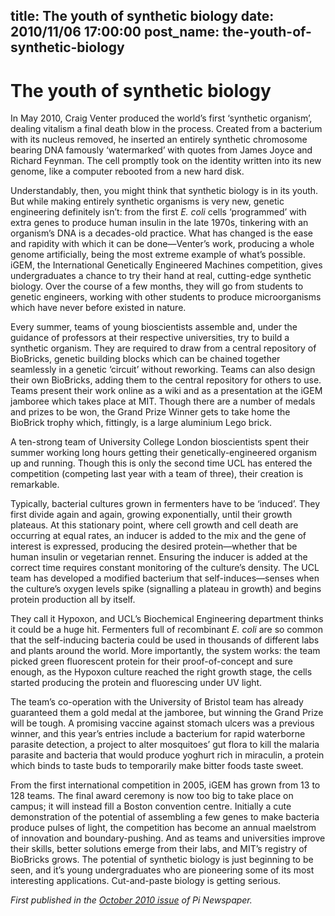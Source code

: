 title: The youth of synthetic biology
date: 2010/11/06 17:00:00
post_name: the-youth-of-synthetic-biology
---
# The youth of synthetic biology

In May 2010, Craig Venter produced the world’s first ‘synthetic organism’, dealing vitalism a final death blow in the process. Created from a bacterium with its nucleus removed, he inserted an entirely synthetic chromosome bearing DNA famously ‘watermarked’ with quotes from James Joyce and Richard Feynman. The cell promptly took on the identity written into its new genome, like a computer rebooted from a new hard disk.

Understandably, then, you might think that synthetic biology is in its youth. But while making entirely synthetic organisms is very new, genetic engineering definitely isn’t: from the first _E. coli_ cells ‘programmed’ with extra genes to produce human insulin in the late 1970s, tinkering with an organism’s DNA is a decades-old practice. What has changed is the ease and rapidity with which it can be done—Venter’s work, producing a whole genome artificially, being the most extreme example of what’s possible. iGEM, the International Genetically Engineered Machines competition, gives undergraduates a chance to try their hand at real, cutting-edge synthetic biology. Over the course of a few months, they will go from students to genetic engineers, working with other students to produce microorganisms which have never before existed in nature.

Every summer, teams of young bioscientists assemble and, under the guidance of professors at their respective universities, try to build a synthetic organism. They are required to draw from a central repository of BioBricks, genetic building blocks which can be chained together seamlessly in a genetic ‘circuit’ without reworking. Teams can also design their own BioBricks, adding them to the central repository for others to use. Teams present their work online as a wiki and as a presentation at the iGEM jamboree which takes place at MIT. Though there are a number of medals and prizes to be won, the Grand Prize Winner gets to take home the BioBrick trophy which, fittingly, is a large aluminium Lego brick.

A ten-strong team of University College London bioscientists spent their summer working long hours getting their genetically-engineered organism up and running. Though this is only the second time UCL has entered the competition (competing last year with a team of three), their creation is remarkable.

Typically, bacterial cultures grown in fermenters have to be ‘induced’. They first divide again and again, growing exponentially, until their growth plateaus. At this stationary point, where cell growth and cell death are occurring at equal rates, an inducer is added to the mix and the gene of interest is expressed, producing the desired protein—whether that be human insulin or vegetarian rennet. Ensuring the inducer is added at the correct time requires constant monitoring of the culture’s density. The UCL team has developed a modified bacterium that self-induces—senses when the culture’s oxygen levels spike (signalling a plateau in growth) and begins protein production all by itself.

They call it Hypoxon, and UCL’s Biochemical Engineering department thinks it could be a huge hit. Fermenters full of recombinant _E. coli_ are so common that the self-inducing bacteria could be used in thousands of different labs and plants around the world. More importantly, the system works: the team picked green fluorescent protein for their proof-of-concept and sure enough, as the Hypoxon culture reached the right growth stage, the cells started producing the protein and fluorescing under UV light.

The team’s co-operation with the University of Bristol team has already guaranteed them a gold medal at the jamboree, but winning the Grand Prize will be tough. A promising vaccine against stomach ulcers was a previous winner, and this year’s entries include a bacterium for rapid waterborne parasite detection, a project to alter mosquitoes’ gut flora to kill the malaria parasite and bacteria that would produce yoghurt rich in miraculin, a protein which binds to taste buds to temporarily make bitter foods taste sweet.

From the first international competition in 2005, iGEM has grown from 13 to 128 teams. The final award ceremony is now too big to take place on campus; it will instead fill a Boston convention centre. Initially a cute demonstration of the potential of assembling a few genes to make bacteria produce pulses of light, the competition has become an annual maelstrom of innovation and boundary-pushing. And as teams and universities improve their skills, better solutions emerge from their labs, and MIT’s registry of BioBricks grows. The potential of synthetic biology is just beginning to be seen, and it’s young undergraduates who are pioneering some of its most interesting applications. Cut-and-paste biology is getting serious.

_First published in the [October 2010 issue](http://www.pimedia.org.uk/science/2010/10/27/the-future-of-synthetic-biology.html) of Pi Newspaper._
